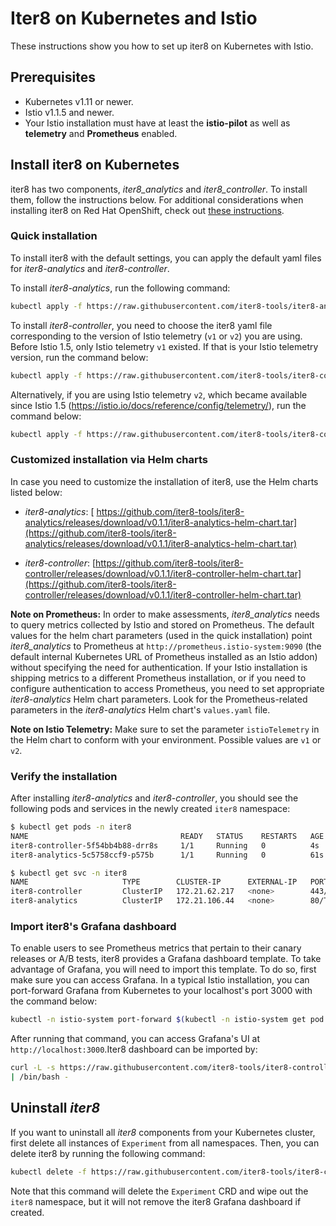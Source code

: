 # Iter8 on Kubernetes and Istio

These instructions show you how to set up iter8 on Kubernetes with Istio.

## Prerequisites

* Kubernetes v1.11 or newer.
* Istio v1.1.5 and newer.
* Your Istio installation must have at least the **istio-pilot** as well as **telemetry** and **Prometheus** enabled.

## Install iter8 on Kubernetes

iter8 has two components, _iter8_analytics_ and _iter8_controller_. To install them, follow the instructions below. For additional considerations when installing iter8 on Red Hat OpenShift, check out [these instructions](https://github.com/iter8-tools/docs/blob/v0.1.1/doc_files/platforms/redhat_openshift.md).

### Quick installation

To install iter8 with the default settings, you can apply the default yaml files for _iter8-analytics_ and _iter8-controller_.

To install _iter8-analytics_, run the following command:

```bash
kubectl apply -f https://raw.githubusercontent.com/iter8-tools/iter8-analytics/v0.1.1/install/kubernetes/iter8-analytics.yaml
```

To install _iter8-controller_, you need to choose the iter8 yaml file corresponding to the version of Istio telemetry (`v1` or `v2`) you are using. Before Istio 1.5, only Istio telemetry `v1` existed. If that is your Istio telemetry version, run the command below:

```bash
kubectl apply -f https://raw.githubusercontent.com/iter8-tools/iter8-controller/v0.1.1/install/iter8-controller.yaml
```

Alternatively, if you are using Istio telemetry `v2`, which became available since Istio 1.5 (https://istio.io/docs/reference/config/telemetry/), run the command below:

```bash
kubectl apply -f https://raw.githubusercontent.com/iter8-tools/iter8-controller/v0.1.1/install/iter8-controller-telemetry-v2.yaml
```

### Customized installation via Helm charts

In case you need to customize the installation of iter8, use the Helm charts listed below:

* _iter8-analytics_: [ https://github.com/iter8-tools/iter8-analytics/releases/download/v0.1.1/iter8-analytics-helm-chart.tar](https://github.com/iter8-tools/iter8-analytics/releases/download/v0.1.1/iter8-analytics-helm-chart.tar)

* _iter8-controller_: [https://github.com/iter8-tools/iter8-controller/releases/download/v0.1.1/iter8-controller-helm-chart.tar](https://github.com/iter8-tools/iter8-controller/releases/download/v0.1.1/iter8-controller-helm-chart.tar)

**Note on Prometheus:** In order to make assessments, _iter8_analytics_ needs to query metrics collected by Istio and stored on Prometheus. The default values for the helm chart parameters (used in the quick installation) point _iter8_analytics_ to Prometheus at `http://prometheus.istio-system:9090` (the default internal Kubernetes URL of Prometheus installed as an Istio addon) without specifying the need for authentication. If your Istio installation is shipping metrics to a different Prometheus installation, or if you need to configure authentication to access Prometheus, you need to set appropriate _iter8-analytics_ Helm chart parameters. Look for the Prometheus-related parameters in the _iter8-analytics_ Helm chart's `values.yaml` file.

**Note on Istio Telemetry:** Make sure to set the parameter `istioTelemetry` in the Helm chart to conform with your environment. Possible values are `v1` or `v2`.

### Verify the installation

After installing _iter8-analytics_ and _iter8-controller_, you should see the following pods and services in the newly created `iter8` namespace:

```bash
$ kubectl get pods -n iter8
NAME                                  READY   STATUS    RESTARTS   AGE
iter8-controller-5f54bb4b88-drr8s     1/1     Running   0          4s
iter8-analytics-5c5758ccf9-p575b      1/1     Running   0          61s
```

```bash
$ kubectl get svc -n iter8
NAME                     TYPE        CLUSTER-IP      EXTERNAL-IP   PORT(S)   AGE
iter8-controller         ClusterIP   172.21.62.217   <none>        443/TCP   20s
iter8-analytics          ClusterIP   172.21.106.44   <none>        80/TCP    76s
```

### Import iter8's Grafana dashboard

To enable users to see Prometheus metrics that pertain to their canary releases or A/B tests, iter8 provides a Grafana dashboard template. To take advantage of Grafana, you will need to import this template. To do so, first make sure you can access Grafana. In a typical Istio installation, you can port-forward Grafana from Kubernetes to your localhost's port 3000 with the command below:

```bash
kubectl -n istio-system port-forward $(kubectl -n istio-system get pod -l app=grafana -o jsonpath='{.items[0].metadata.name}') 3000:3000
```

After running that command, you can access Grafana's UI at `http://localhost:3000`.Iter8 dashboard can be imported by:

```bash
curl -L -s https://raw.githubusercontent.com/iter8-tools/iter8-controller/v0.2/hack/grafana_install_dashboard.sh \
| /bin/bash -
```

## Uninstall _iter8_

If you want to uninstall all _iter8_ components from your Kubernetes cluster, first delete all instances of `Experiment` from all namespaces. Then, you can delete iter8 by running the following command:

```bash
kubectl delete -f https://raw.githubusercontent.com/iter8-tools/iter8-controller/v0.1.1/install/iter8-controller.yaml
```

Note that this command will delete the `Experiment` CRD and wipe out the `iter8` namespace, but it will not remove the iter8 Grafana dashboard if created.
